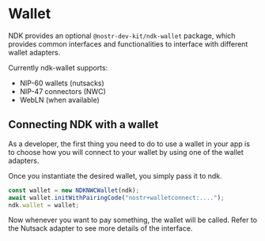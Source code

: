 # Wallet

NDK provides an optional `@nostr-dev-kit/ndk-wallet` package, which provides common interfaces and functionalities to interface with different wallet adapters.

Currently ndk-wallet supports:

- NIP-60 wallets (nutsacks)
- NIP-47 connectors (NWC)
- WebLN (when available)

## Connecting NDK with a wallet

As a developer, the first thing you need to do to use a wallet in your app is to choose how you will connect to your wallet by using one of the wallet adapters.

Once you instantiate the desired wallet, you simply pass it to ndk.

```ts
const wallet = new NDKNWCWallet(ndk);
await wallet.initWithPairingCode("nostr+walletconnect:....");
ndk.wallet = wallet;
```

Now whenever you want to pay something, the wallet will be called. Refer to the Nutsack adapter to see more details of the interface.
